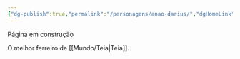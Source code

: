 ```yaml
---
{"dg-publish":true,"permalink":"/personagens/anao-darius/","dgHomeLink":true,"dgPassFrontmatter":false}
---
```


Página em construção

O melhor ferreiro de [[Mundo/Teia|Teia]].